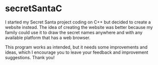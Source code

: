 # secretSantaC

I started my Secret Santa project coding on C++ but decided to create a website instead. The idea of creating the website was better because my family could use it to draw the secret names anywhere and with any available platform that has a web browser.

This program works as intended, but it needs some improvements and ideas, which I encourage you to leave your feedback and improvement suggestions. Thank you!
